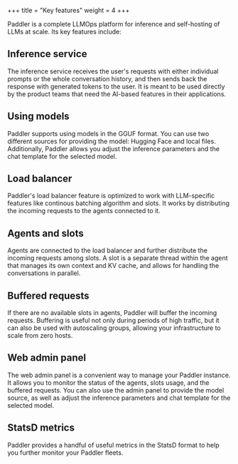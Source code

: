 +++
title = "Key features"
weight = 4
+++

Paddler is a complete LLMOps platform for inference and self-hosting of LLMs at scale. Its key features include:

## Inference service
The inference service receives the user's requests with either individual prompts or the whole conversation history, and then sends back the response with generated tokens to the user. It is meant to be used directly by the product teams that need the AI-based features in their applications.

## Using models
Paddler supports using models in the GGUF format. You can use two different sources for providing the model: Hugging Face and local files. Additionally, Paddler allows you adjust the inference parameters and the chat template for the selected model.

## Load balancer
Paddler's load balancer feature is optimized to work with LLM-specific features like continous batching algorithm and slots. It works by distributing the incoming requests to the agents connected to it.

## Agents and slots
Agents are connected to the load balancer and further distribute the incoming requests among slots. A slot is a separate thread within the agent that manages its own context and KV cache, and allows for handling the conversations in parallel.

## Buffered requests
If there are no available slots in agents, Paddler will buffer the incoming requests. Buffering is useful not only during periods of high traffic, but it can also be used with autoscaling groups, allowing your infrastructure to scale from zero hosts.

## Web admin panel
The web admin panel is a convenient way to manage your Paddler instance. It allows you to monitor the status of the agents, slots usage, and the buffered requests. You can also use the admin panel to provide the model source, as well as adjust the inference parameters and chat template for the selected model.

## StatsD metrics
Paddler provides a handful of useful metrics in the StatsD format to help you further monitor your Paddler fleets.
